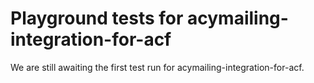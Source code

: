 # Playground tests for acymailing-integration-for-acf
We are still awaiting the first test run for acymailing-integration-for-acf.
